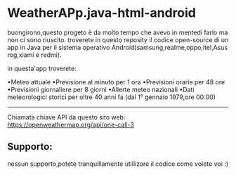 # WeatherAPp.java-html-android

buongirono,questo progeto è da molto tempo che avevo in mentedi farlo ma non ci sono riuscito.
troverete in questo reposity il codice open-source di un app in Java per il sistema operativo
Android(samsung,realme,oppo,itel,Asus rog,xiami e redmi).


in questa'app troverete:

•Meteo attuale
•Previsione al minuto per 1 ora
•Previsioni orarie per 48 ore
•Previsioni giornaliere per 8 giorni
•Allerte meteo nazionali
•Dati meteorologici storici per oltre 40 anni fa (dal 1° gennaio 1979,ore 00:00)

--------------------------------------------------------------------------------

Chiamata chiave API da questo sito web: 
https://openweathermap.org/api/one-call-3


## Supporto:
nessun supporto,potete tranquillamente utillizare il codice come volete voi :)
